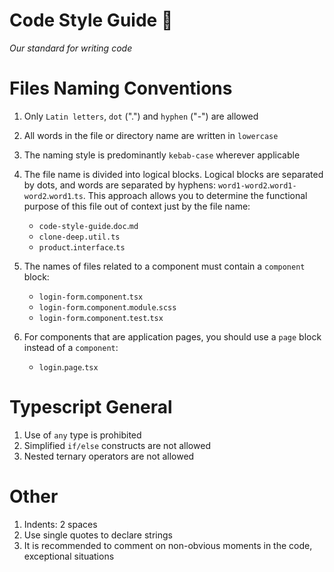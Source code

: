 # Code Style Guide :scroll:

_Our standard for writing code_

# Files Naming Conventions

1.  Only `Latin letters`, `dot` (".") and `hyphen` ("-") are allowed

1.  All words in the file or directory name are written in `lowercase`

1.  The naming style is predominantly `kebab-case` wherever applicable

1.  The file name is divided into logical blocks. Logical blocks are separated by dots, and words are separated by hyphens: `word1-word2`.`word1-word2`.`word1`.`ts`. This approach allows you to determine the functional purpose of this file out of context just by the file name:

    - `code-style-guide`.`doc`.`md`
    - `clone-deep.util.ts`
    - `product`.`interface`.`ts`

1.  The names of files related to a component must contain a `component` block:

    - `login-form`.`component`.`tsx`
    - `login-form`.`component`.`module`.`scss`
    - `login-form`.`component`.`test`.`tsx`

1.  For components that are application pages, you should use a `page` block instead of a `component`:
    - `login`.`page`.`tsx`

# Typescript General

1. Use of `any` type is prohibited
1. Simplified `if/else` constructs are not allowed
1. Nested ternary operators are not allowed

# Other

1. Indents: 2 spaces
1. Use single quotes to declare strings
1. It is recommended to comment on non-obvious moments in the code, exceptional situations
